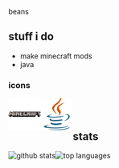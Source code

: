 beans  
## stuff i do  
* make minecraft mods  
* java  
### icons  
<img align="left" alt="minecraft image" width="64px" src="https://raw.githubusercontent.com/github/explore/80688e429a7d4ef2fca1e82350fe8e3517d3494d/topics/minecraft/minecraft.png" />  
<img align="left" alt="java image" width="64px" src="https://raw.githubusercontent.com/github/explore/80688e429a7d4ef2fca1e82350fe8e3517d3494d/topics/java/java.png" />  

<br />  

<br />  

## stats  
[<img align="left" alt="github stats" src="https://github-readme-stats.vercel.app/api?username=xf8b&count_private=true&include_all_commits=true" />][github-readme-stats]
[<img align="left" alt="top languages" src="https://github-readme-stats.vercel.app/api/top-langs/?username=xf8b&layout=compact" />][github-readme-stats]  

[github-readme-stats]: https://github.com/anuraghazra/github-readme-stats

